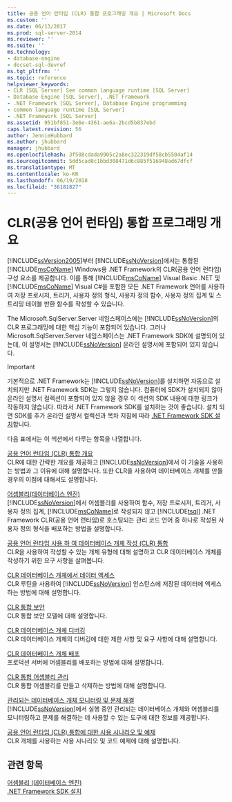 ```yaml
---
title: 공용 언어 런타임 (CLR) 통합 프로그래밍 개요 | Microsoft Docs
ms.custom: ''
ms.date: 06/13/2017
ms.prod: sql-server-2014
ms.reviewer: ''
ms.suite: ''
ms.technology:
- database-engine
- docset-sql-devref
ms.tgt_pltfrm: ''
ms.topic: reference
helpviewer_keywords:
- CLR [SQL Server] See common language runtime [SQL Server]
- Database Engine [SQL Server], .NET Framework
- .NET Framework [SQL Server], Database Engine programming
- common language runtime [SQL Server]
- .NET Framework [SQL Server]
ms.assetid: 951bf851-3e6e-4361-ae6a-2bcd5b837ebd
caps.latest.revision: 56
author: JennieHubbard
ms.author: jhubbard
manager: jhubbard
ms.openlocfilehash: 3f508cdada9905c2a8ec322319df58cb5504af14
ms.sourcegitcommit: 5dd5cad0c1bbd308471d6c885f516948ad67dfcf
ms.translationtype: MT
ms.contentlocale: ko-KR
ms.lasthandoff: 06/19/2018
ms.locfileid: "36181827"
---
```

# <a name="common-language-runtime-clr-integration-programming-concepts"></a>CLR(공용 언어 런타임) 통합 프로그래밍 개요
  [!INCLUDE[ssVersion2005](../../../includes/ssversion2005-md.md)]부터 [!INCLUDE[ssNoVersion](../../../includes/ssnoversion-md.md)]에서는 통합된 [!INCLUDE[msCoName](../../../includes/msconame-md.md)] Windows용 .NET Framework의 CLR(공용 언어 런타임) 구성 요소를 제공합니다. 이를 통해 [!INCLUDE[msCoName](../../../includes/msconame-md.md)] Visual Basic .NET 및 [!INCLUDE[msCoName](../../../includes/msconame-md.md)] Visual C#을 포함한 모든 .NET Framework 언어를 사용하여 저장 프로시저, 트리거, 사용자 정의 형식, 사용자 정의 함수, 사용자 정의 집계 및 스트리밍 테이블 반환 함수를 작성할 수 있습니다.  
  
 The Microsoft.SqlServer.Server 네임스페이스에는 [!INCLUDE[ssNoVersion](../../../includes/ssnoversion-md.md)]의 CLR 프로그래밍에 대한 핵심 기능이 포함되어 있습니다. 그러나 Microsoft.SqlServer.Server 네임스페이스는 .NET Framework SDK에 설명되어 있는데, 이 설명서는 [!INCLUDE[ssNoVersion](../../../includes/ssnoversion-md.md)] 온라인 설명서에 포함되어 있지 않습니다.  
  
> [!IMPORTANT]  
>  기본적으로 .NET Framework는 [!INCLUDE[ssNoVersion](../../../includes/ssnoversion-md.md)]를 설치하면 자동으로 설치되지만 .NET Framework SDK는 그렇지 않습니다. 컴퓨터에 SDK가 설치되지 않아 온라인 설명서 컬렉션이 포함되어 있지 않을 경우 이 섹션의 SDK 내용에 대한 링크가 작동하지 않습니다. 따라서 .NET Framework SDK를 설치하는 것이 좋습니다. 설치 되 면 SDK를 추가 온라인 설명서 컬렉션과 목차 지침에 따라 [.NET Framework SDK 설치](http://technet.microsoft.com/library/bb686823\(v=SQL.105\).aspx)합니다.  
  
 다음 표에서는 이 섹션에서 다루는 항목을 나열합니다.  
  
 [공용 언어 런타임 &#40;CLR&#41; 통합 개요](common-language-runtime-integration-overview.md)  
 CLR에 대한 간략한 개요를 제공하고 [!INCLUDE[ssNoVersion](../../../includes/ssnoversion-md.md)]에서 이 기술을 사용하는 방법과 그 이유에 대해 설명합니다. 또한 CLR을 사용하여 데이터베이스 개체를 만들 경우의 이점에 대해서도 설명합니다.  
  
 [어셈블리&#40;데이터베이스 엔진&#41;](assemblies-database-engine.md)  
 [!INCLUDE[ssNoVersion](../../../includes/ssnoversion-md.md)]에서 어셈블리를 사용하여 함수, 저장 프로시저, 트리거, 사용자 정의 집계, [!INCLUDE[msCoName](../../../includes/msconame-md.md)]로 작성되지 않고 [!INCLUDE[tsql](../../../includes/tsql-md.md)] .NET Framework CLR(공용 언어 런타임)로 호스팅되는 관리 코드 언어 중 하나로 작성된 사용자 정의 형식을 배포하는 방법을 설명합니다.  
  
 [공용 언어 런타임 사용 하 여 데이터베이스 개체 작성 &#40;CLR&#41; 통합](database-objects/building-database-objects-with-common-language-runtime-clr-integration.md)  
 CLR을 사용하여 작성할 수 있는 개체 유형에 대해 설명하고 CLR 데이터베이스 개체를 작성하기 위한 요구 사항을 살펴봅니다.  
  
 [CLR 데이터베이스 개체에서 데이터 액세스](data-access/data-access-from-clr-database-objects.md)  
 CLR 루틴을 사용하여 [!INCLUDE[ssNoVersion](../../../includes/ssnoversion-md.md)] 인스턴스에 저장된 데이터에 액세스하는 방법에 대해 설명합니다.  
  
 [CLR 통합 보안](security/clr-integration-security.md)  
 CLR 통합 보안 모델에 대해 설명합니다.  
  
 [CLR 데이터베이스 개체 디버깅](debugging-clr-database-objects.md)  
 CLR 데이터베이스 개체의 디버깅에 대한 제한 사항 및 요구 사항에 대해 설명합니다.  
  
 [CLR 데이터베이스 개체 배포](deploying-clr-database-objects.md)  
 프로덕션 서버에 어셈블리를 배포하는 방법에 대해 설명합니다.  
  
 [CLR 통합 어셈블리 관리](assemblies/managing-clr-integration-assemblies.md)  
 CLR 통합 어셈블리를 만들고 삭제하는 방법에 대해 설명합니다.  
  
 [관리되는 데이터베이스 개체 모니터링 및 문제 해결](monitoring-and-troubleshooting-managed-database-objects.md)  
 [!INCLUDE[ssNoVersion](../../../includes/ssnoversion-md.md)]에서 실행 중인 관리되는 데이터베이스 개체와 어셈블리를 모니터링하고 문제를 해결하는 데 사용할 수 있는 도구에 대한 정보를 제공합니다.  
  
 [공용 언어 런타임 &#40;CLR&#41; 통합에 대한 사용 시나리오 및 예제](../../database-engine/dev-guide/usage-scenarios-and-examples-for-common-language-runtime-clr-integration.md)  
 CLR 개체를 사용하는 사용 시나리오 및 코드 예제에 대해 설명합니다.  
  
## <a name="see-also"></a>관련 항목  
 [어셈블리 &#40;데이터베이스 엔진&#41;](assemblies-database-engine.md)   
 [.NET Framework SDK 설치](http://technet.microsoft.com/library/bb686823\(v=SQL.105\).aspx)  
  
  
